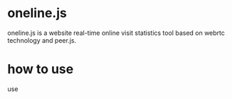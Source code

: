 # oneline.js

oneline.js is a website real-time online visit statistics tool based on webrtc technology and peer.js.

# how to use

use <script>
```
<script src='https://cdn.jsdelivr.net/gh/ezshine/oneline.js@1.0.0/oneline.js'></script>
```

or esm import
```
import Oneline from 'https://cdn.jsdelivr.net/gh/ezshine/oneline.js@1.0.0/oneline.js'
```

then
```
new Oneline("using-a-z-and-0-9-to-make-a-unique-id-for-your-website").on("OnelineUpdate", (e) => {
    //use e.detail.count for your code
})
```

# How does it work
![Snipaste_2024-09-17_09-56-26](https://github.com/user-attachments/assets/f50104d1-6f78-40be-9b57-ad6ceeef939d)

1. Start Application: The application initializes when the page loads.
2. Is predefined PEER_ID?:
  - If the current Peer is the predefined PEER_ID, it directly creates a Peer object.
  - If not, it attempts to connect to the predefined PEER_ID.
3. Connection attempt:
  - If the connection is successful, it establishes the connection.
  - If the connection fails (predefined Peer doesn't exist), it creates a new Peer object using the predefined PEER_ID.
4. Set up event listeners:
  - For newly created Peer objects, it listens for new connection requests.
  - For each established connection, it sets up the corresponding event handlers.
5. Update and Broadcast:
  - Whenever the connection state changes (new connection established or connection closed), it updates the local visitor count.
  - It broadcasts the new count to all connected Peers.
6. Continuous monitoring:
 - Listens for new connection requests.
 - Listens for count updates from other Peers.
 - Listens for connection closure events.
7. Handle received data:
 - If a count update is received, it compares and updates the local count (takes the maximum value).
 - If a connection closes, it removes that connection and updates the count.
8. Loop:
 - Continuously performs the above process to maintain real-time updates.

# special thanks

- [peer.js](https://peerjs.com/)   (let us easier to use webRTC)
- [claude.ai](https://claude.ai/) (let us easier to coding)

# author's social

| Twitter | Youtube | Wechat | 
| - | - | - |
| [![](https://img.shields.io/twitter/url/https/twitter.com/ezshine.svg?style=social&label=Follow%20%40ezshine)](https://twitter.com/ezshine) | [![YouTube Channel Subscribers](https://img.shields.io/youtube/channel/subscribers/UCNxA8E0jYm1vGTz0otLh4Lg)](https://youtube.com/@ezshine) | [![](https://img.shields.io/badge/-%E5%A4%A7%E5%B8%85%E8%80%81%E7%8C%BF-07c160?logo=wechat&logoColor=white&label=公众号)](https://open.weixin.qq.com/qr/code?username=ezfullstack) |
